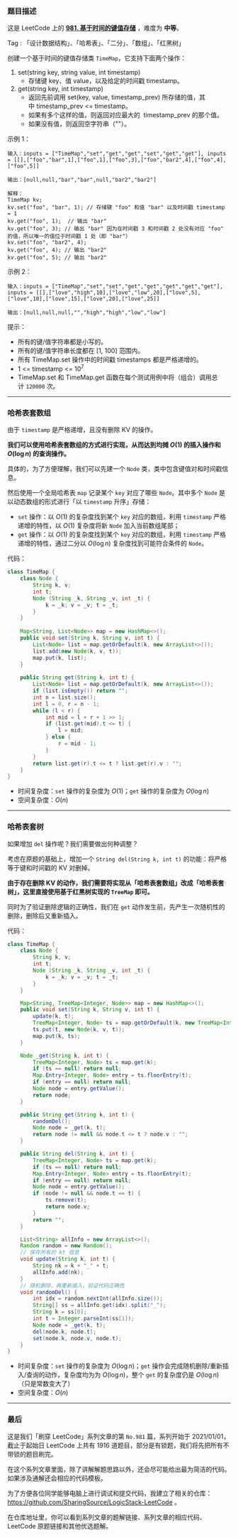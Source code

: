 ### 题目描述

这是 LeetCode 上的 **[981. 基于时间的键值存储](https://leetcode-cn.com/problems/time-based-key-value-store/solution/gong-shui-san-xie-yi-ti-shuang-jie-ha-xi-h5et/)** ，难度为 **中等**。

Tag : 「设计数据结构」、「哈希表」、「二分」、「数组」、「红黑树」




创建一个基于时间的键值存储类 `TimeMap`，它支持下面两个操作：

1. set(string key, string value, int timestamp)
	* 存储键 key、值 value，以及给定的时间戳 timestamp。
2. get(string key, int timestamp)
	* 返回先前调用 set(key, value, timestamp_prev) 所存储的值，其中 timestamp_prev <= timestamp。
	* 如果有多个这样的值，则返回对应最大的  timestamp_prev 的那个值。
	* 如果没有值，则返回空字符串（""）。


示例 1：
```
输入：inputs = ["TimeMap","set","get","get","set","get","get"], inputs = [[],["foo","bar",1],["foo",1],["foo",3],["foo","bar2",4],["foo",4],["foo",5]]

输出：[null,null,"bar","bar",null,"bar2","bar2"]

解释：  
TimeMap kv;   
kv.set("foo", "bar", 1); // 存储键 "foo" 和值 "bar" 以及时间戳 timestamp = 1   
kv.get("foo", 1);  // 输出 "bar"   
kv.get("foo", 3); // 输出 "bar" 因为在时间戳 3 和时间戳 2 处没有对应 "foo" 的值，所以唯一的值位于时间戳 1 处（即 "bar"）   
kv.set("foo", "bar2", 4);   
kv.get("foo", 4); // 输出 "bar2"   
kv.get("foo", 5); // 输出 "bar2"   
```
示例 2：
```
输入：inputs = ["TimeMap","set","set","get","get","get","get","get"], inputs = [[],["love","high",10],["love","low",20],["love",5],["love",10],["love",15],["love",20],["love",25]]

输出：[null,null,null,"","high","high","low","low"]
```

提示：
* 所有的键/值字符串都是小写的。
* 所有的键/值字符串长度都在 [1, 100] 范围内。
* 所有 TimeMap.set 操作中的时间戳 timestamps 都是严格递增的。
* 1 <= timestamp <= $10^7$
* TimeMap.set 和 TimeMap.get 函数在每个测试用例中将（组合）调用总计 `120000` 次。

---

### 哈希表套数组

由于 `timestamp` 是严格递增，且没有删除 KV 的操作。

**我们可以使用哈希表套数组的方式进行实现，从而达到均摊 $O(1)$ 的插入操作和 $O(\log{n})$ 的查询操作。**

具体的，为了方便理解，我们可以先建一个 `Node` 类，类中包含键值对和时间戳信息。

然后使用一个全局哈希表 `map` 记录某个 `key` 对应了哪些 `Node`。其中多个 `Node` 是以动态数组的形式进行「以 `timestamp` 升序」存储：

* `set` 操作：以 $O(1)$ 的复杂度找到某个 `key` 对应的数组，利用 `timestamp` 严格递增的特性，以 $O(1)$ 复杂度将新 `Node` 加入当前数组尾部；
* `get` 操作：以 $O(1)$ 的复杂度找到某个 `key` 对应的数组，利用 `timestamp` 严格递增的特性，通过二分以 $O(\log{n})$ 复杂度找到可能符合条件的 `Node`。

代码：
```Java
class TimeMap {
    class Node {
        String k, v; 
        int t;
        Node (String _k, String _v, int _t) {
            k = _k; v = _v; t = _t;
        }
    }
    
    Map<String, List<Node>> map = new HashMap<>();
    public void set(String k, String v, int t) {
        List<Node> list = map.getOrDefault(k, new ArrayList<>());
        list.add(new Node(k, v, t));
        map.put(k, list);
    }
    
    public String get(String k, int t) {
        List<Node> list = map.getOrDefault(k, new ArrayList<>());
        if (list.isEmpty()) return "";
        int n = list.size();
        int l = 0, r = n - 1;
        while (l < r) {
            int mid = l + r + 1 >> 1;
            if (list.get(mid).t <= t) {
                l = mid;
            } else {
                r = mid - 1;
            }
        }
        return list.get(r).t <= t ? list.get(r).v : "";
    }
}
```
* 时间复杂度：`set` 操作的复杂度为 $O(1)$；`get` 操作的复杂度为 $O(\log{n})$
* 空间复杂度：$O(n)$

---

### 哈希表套树

如果增加 `del` 操作呢？我们需要做出何种调整？

考虑在原题的基础上，增加一个 `String del(String k, int t)` 的功能：将严格等于键和时间戳的 KV 对删掉。

**由于存在删除 KV 的动作，我们需要将实现从「哈希表套数组」改成「哈希表套树」，这里直接使用基于红黑树实现的 `TreeMap` 即可。**

同时为了验证删除逻辑的正确性，我们在 `get` 动作发生前，先产生一次随机性的删除，删除后又重新插入。


代码：
```Java
class TimeMap {
    class Node {
        String k, v;
        int t;
        Node (String _k, String _v, int _t) {
            k = _k; v = _v; t = _t;
        }
    }

    Map<String, TreeMap<Integer, Node>> map = new HashMap<>();
    public void set(String k, String v, int t) {
        update(k, t);
        TreeMap<Integer, Node> ts = map.getOrDefault(k, new TreeMap<Integer, Node>());
        ts.put(t, new Node(k, v, t));
        map.put(k, ts);
    }

    Node _get(String k, int t) {
        TreeMap<Integer, Node> ts = map.get(k);
        if (ts == null) return null;
        Map.Entry<Integer, Node> entry = ts.floorEntry(t);
        if (entry == null) return null;
        Node node = entry.getValue();
        return node;
    }

    public String get(String k, int t) {
        randomDel();
        Node node = _get(k, t);
        return node != null && node.t <= t ? node.v : "";
    }

    public String del(String k, int t) {
        TreeMap<Integer, Node> ts = map.get(k);
        if (ts == null) return null;
        Map.Entry<Integer, Node> entry = ts.floorEntry(t);
        if (entry == null) return null;
        Node node = entry.getValue();
        if (node != null && node.t == t) {
            ts.remove(t);
            return node.v;
        }
        return "";
    }

    List<String> allInfo = new ArrayList<>(); 
    Random random = new Random();
    // 保存所有的 kt 信息
    void update(String k, int t) {
        String nk = k + "_" + t;
        allInfo.add(nk);
    } 
    // 随机删除，再重新插入，验证代码正确性
    void randomDel() {
        int idx = random.nextInt(allInfo.size());
        String[] ss = allInfo.get(idx).split("_");
        String k = ss[0];
        int t = Integer.parseInt(ss[1]);
        Node node = _get(k, t);
        del(node.k, node.t);
        set(node.k, node.v, node.t);
    }
}
```
* 时间复杂度：`set` 操作的复杂度为 $O(\log{n})$；`get` 操作会完成随机删除/重新插入/查询的动作，复杂度均为为 $O(\log{n})$，整个 `get` 的复杂度仍是 $O(\log{n})$（只是常数变大了）
* 空间复杂度：$O(n)$

---

### 最后

这是我们「刷穿 LeetCode」系列文章的第 `No.981` 篇，系列开始于 2021/01/01，截止于起始日 LeetCode 上共有 1916 道题目，部分是有锁题，我们将先把所有不带锁的题目刷完。

在这个系列文章里面，除了讲解解题思路以外，还会尽可能给出最为简洁的代码。如果涉及通解还会相应的代码模板。

为了方便各位同学能够电脑上进行调试和提交代码，我建立了相关的仓库：https://github.com/SharingSource/LogicStack-LeetCode 。

在仓库地址里，你可以看到系列文章的题解链接、系列文章的相应代码、LeetCode 原题链接和其他优选题解。

